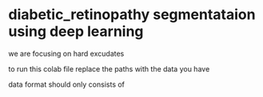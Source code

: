 # diabetic_retinopathy segmentataion using deep learning

we are focusing on hard excudates

to run this colab file replace the paths with the data you have 

data format should only consists of 
